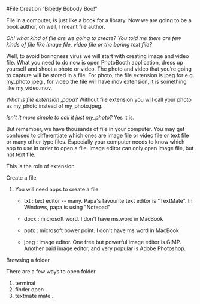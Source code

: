 #File Creation “Bibedy Bobody Boo!”

File in a computer, is just like a book for a library.
Now we are going to be a book author, oh well, I meant file author. 

_Oh! what kind of file are we going to create? You told me there are few kinds of file like image file, video file or the boring text file?_

Well, to avoid boringness virus we will start with creating image and video file. What you need to do now is open PhotoBooth application, dress up yourself and shoot a photo or video. The photo and video that you’re going to capture will be stored in a file. For photo, the file extension is jpeg for e.g. my_photo.jpeg , for video the file will have mov extension, it is something like my_video.mov.


_What is file extension ,papa?_
Without file extension you will call your photo as my_photo instead of my_photo.jpeg. 

_Isn’t it more simple to call it just my_photo?_
Yes it is.

But remember, we have thousands of file in your computer. You may get confused to differentiate which ones are image file or video file or text file or many other type files. Especially your computer needs to know which app to use in order to open a file. Image editor can only open image file, but not text file. 

This is the role of extension.

Create a file
1. You will need apps to create a file
    
    - txt   : text editor -- many. Papa's favourite text editor is "TextMate". In Windows, papa is using "Notepad"
    
    - docx  : microsoft word. I don't have ms.word in MacBook
   
    - pptx  : microsoft power point. I don't have ms.word in MacBook
    
    - jpeg  : image editor. One free but powerful image editor is GIMP. Another paid image editor, and very popular is Adobe Photoshop.

Browsing a folder

There are a few ways to open folder
1. terminal
2. finder open .
3. textmate mate .
